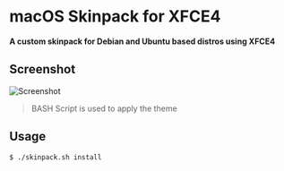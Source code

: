 # macOS Skinpack for XFCE4

**A custom skinpack for Debian and Ubuntu based distros using XFCE4**

## Screenshot

![Screenshot](https://raw.githubusercontent.com/libredeb/xfce4-macOS_skinpack/master/images/screenshot.png)

> BASH Script is used to apply the theme

## Usage

```
$ ./skinpack.sh install
```
